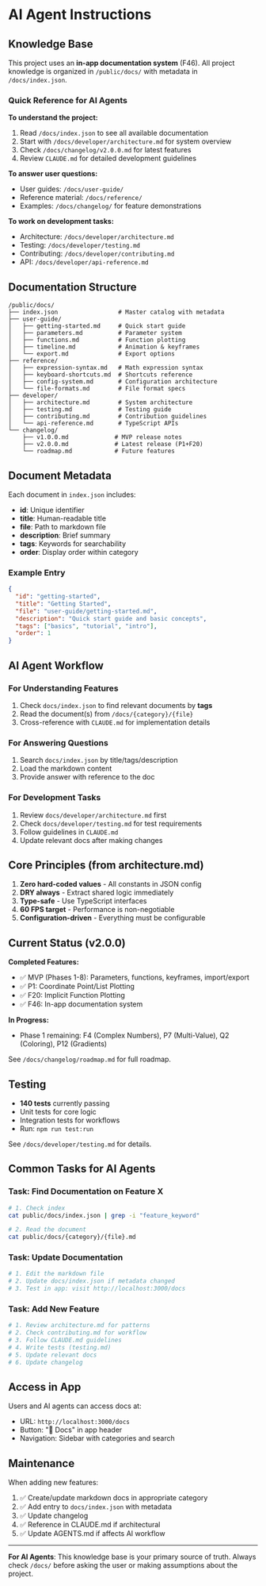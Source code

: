 # AI Agent Instructions

## Knowledge Base

This project uses an **in-app documentation system** (F46). All project knowledge is organized in `/public/docs/` with metadata in `/docs/index.json`.

### Quick Reference for AI Agents

**To understand the project:**
1. Read `/docs/index.json` to see all available documentation
2. Start with `/docs/developer/architecture.md` for system overview
3. Check `/docs/changelog/v2.0.0.md` for latest features
4. Review `CLAUDE.md` for detailed development guidelines

**To answer user questions:**
- User guides: `/docs/user-guide/`
- Reference material: `/docs/reference/`
- Examples: `/docs/changelog/` for feature demonstrations

**To work on development tasks:**
- Architecture: `/docs/developer/architecture.md`
- Testing: `/docs/developer/testing.md`
- Contributing: `/docs/developer/contributing.md`
- API: `/docs/developer/api-reference.md`

## Documentation Structure

```
/public/docs/
├── index.json                 # Master catalog with metadata
├── user-guide/
│   ├── getting-started.md     # Quick start guide
│   ├── parameters.md          # Parameter system
│   ├── functions.md           # Function plotting
│   ├── timeline.md            # Animation & keyframes
│   └── export.md              # Export options
├── reference/
│   ├── expression-syntax.md   # Math expression syntax
│   ├── keyboard-shortcuts.md  # Shortcuts reference
│   ├── config-system.md       # Configuration architecture
│   └── file-formats.md        # File format specs
├── developer/
│   ├── architecture.md        # System architecture
│   ├── testing.md             # Testing guide
│   ├── contributing.md        # Contribution guidelines
│   └── api-reference.md       # TypeScript APIs
└── changelog/
    ├── v1.0.0.md             # MVP release notes
    ├── v2.0.0.md             # Latest release (P1+F20)
    └── roadmap.md            # Future features
```

## Document Metadata

Each document in `index.json` includes:
- **id**: Unique identifier
- **title**: Human-readable title
- **file**: Path to markdown file
- **description**: Brief summary
- **tags**: Keywords for searchability
- **order**: Display order within category

### Example Entry

```json
{
  "id": "getting-started",
  "title": "Getting Started",
  "file": "user-guide/getting-started.md",
  "description": "Quick start guide and basic concepts",
  "tags": ["basics", "tutorial", "intro"],
  "order": 1
}
```

## AI Agent Workflow

### For Understanding Features

1. Check `docs/index.json` to find relevant documents by **tags**
2. Read the document(s) from `/docs/{category}/{file}`
3. Cross-reference with `CLAUDE.md` for implementation details

### For Answering Questions

1. Search `docs/index.json` by title/tags/description
2. Load the markdown content
3. Provide answer with reference to the doc

### For Development Tasks

1. Review `docs/developer/architecture.md` first
2. Check `docs/developer/testing.md` for test requirements
3. Follow guidelines in `CLAUDE.md`
4. Update relevant docs after making changes

## Core Principles (from architecture.md)

1. **Zero hard-coded values** - All constants in JSON config
2. **DRY always** - Extract shared logic immediately
3. **Type-safe** - Use TypeScript interfaces
4. **60 FPS target** - Performance is non-negotiable
5. **Configuration-driven** - Everything must be configurable

## Current Status (v2.0.0)

**Completed Features:**
- ✅ MVP (Phases 1-8): Parameters, functions, keyframes, import/export
- ✅ P1: Coordinate Point/List Plotting
- ✅ F20: Implicit Function Plotting
- ✅ F46: In-app documentation system

**In Progress:**
- Phase 1 remaining: F4 (Complex Numbers), P7 (Multi-Value), Q2 (Coloring), P12 (Gradients)

See `/docs/changelog/roadmap.md` for full roadmap.

## Testing

- **140 tests** currently passing
- Unit tests for core logic
- Integration tests for workflows
- Run: `npm run test:run`

See `/docs/developer/testing.md` for details.

## Common Tasks for AI Agents

### Task: Find Documentation on Feature X

```bash
# 1. Check index
cat public/docs/index.json | grep -i "feature_keyword"

# 2. Read the document
cat public/docs/{category}/{file}.md
```

### Task: Update Documentation

```bash
# 1. Edit the markdown file
# 2. Update docs/index.json if metadata changed
# 3. Test in app: visit http://localhost:3000/docs
```

### Task: Add New Feature

```bash
# 1. Review architecture.md for patterns
# 2. Check contributing.md for workflow
# 3. Follow CLAUDE.md guidelines
# 4. Write tests (testing.md)
# 5. Update relevant docs
# 6. Update changelog
```

## Access in App

Users and AI agents can access docs at:
- URL: `http://localhost:3000/docs`
- Button: "📖 Docs" in app header
- Navigation: Sidebar with categories and search

## Maintenance

When adding new features:
1. ✅ Create/update markdown docs in appropriate category
2. ✅ Add entry to `docs/index.json` with metadata
3. ✅ Update changelog
4. ✅ Reference in CLAUDE.md if architectural
5. ✅ Update AGENTS.md if affects AI workflow

---

**For AI Agents**: This knowledge base is your primary source of truth. Always check `/docs/` before asking the user or making assumptions about the project.
